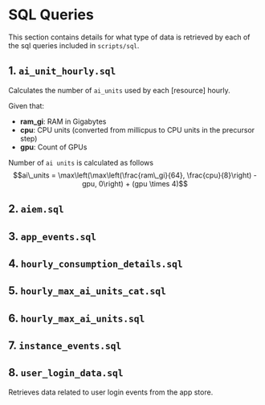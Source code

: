 # SQL Queries

This section contains details for what type of data is retrieved by each of the sql queries included in `scripts/sql`.

## 1. `ai_unit_hourly.sql`

Calculates the number of `ai_units` used by each [resource] hourly.

Given that:
- **ram_gi**: RAM in Gigabytes
- **cpu**: CPU units (converted from millicpus to CPU units in the precursor step)
- **gpu**: Count of GPUs

Number of `ai units` is calculated as follows
$$ai\_units = \max\left(\max\left(\frac{ram\_gi}{64}, \frac{cpu}{8}\right) - gpu, 0\right) + (gpu \times 4)$$ 

## 2. `aiem.sql`

## 3. `app_events.sql`

## 4. `hourly_consumption_details.sql`

## 5. `hourly_max_ai_units_cat.sql`

## 6. `hourly_max_ai_units.sql`

## 7. `instance_events.sql`

## 8. `user_login_data.sql`

Retrieves data related to user login events from the app store.